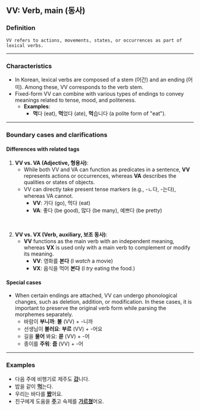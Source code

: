 ## VV: Verb, main (동사)

### Definition
    VV refers to actions, movements, states, or occurrences as part of lexical verbs.

---

### Characteristics
- In Korean, lexical verbs are composed of a stem (어간) and an ending (어미). Among these, VV corresponds to the verb stem.  
- Fixed-form VV can combine with various types of endings to convey meanings related to tense, mood, and politeness.
  - **Examples**:
    - **먹**다 (eat), **먹**었다 (ate), **먹**습니다 (a polite form of "eat").

---

### Boundary cases and clarifications

#### Differences with related tags
1. **VV vs. VA (Adjective, 형용사)**:
   - While both VV and VA can function as predicates in a sentence, **VV** represents actions or occurrences, whereas **VA** describes the qualities or states of objects.  
   - VV can directly take present tense markers (e.g., -ㄴ다, -는다), whereas VA cannot.
     - **VV**: 가다 (go), 먹다 (eat)  
     - **VA**: 좋다 (be good), 많다 (be many), 예쁘다 (be pretty)
<br>

2. **VV vs. VX (Verb, auxiliary, 보조 동사)**:
   - **VV** functions as the main verb with an independent meaning, whereas **VX** is used only with a main verb to complement or modify its meaning.  
      - **VV**: 영화를 **본다** (I *watch* a movie)
      - **VX**: 음식을 먹어 **본다** (I *try* eating the food.)

#### Special cases
- When certain endings are attached, VV can undergo phonological changes, such as deletion, addition, or modification. In these cases, it is important to preserve the original verb form while parsing the morphemes separately.
  - 바람이 **부니까**: **불** (VV) + -니까  
  - 선생님이 **불러요**: **부르** (VV) + -어요  
  - 길을 **물어** 봐요: **묻** (VV) + -어  
  - 종이를 **주워**: **줍** (VV) + -어  

---

### Examples
- 다음 주에 비행기로 제주도 <ins>**갑**</ins>니다.
- 밥을 같이 <ins>**먹**</ins>는다.  
- 우리는 바다를 <ins>**봤**</ins>어요.  
- 친구에게 도움을 <ins>**주**</ins>고 숙제를 <ins>**가르쳤**</ins>어요.